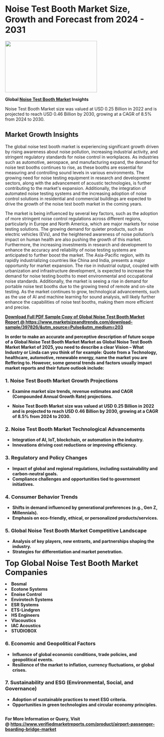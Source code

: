 <H1>Noise Test Booth Market Size, Growth and Forecast from 2024 - 2031</H1><img class="aligncenter size-medium wp-image-584254" src="https://thirdeyenews.in/wp-content/uploads/2024/09/Global-Market-Research-300x168.jpeg" alt="" width="300" height="168" /><p><strong>Global&nbsp;<a href="https://www.marketsizeandtrends.com/download-sample/397826/&amp;utm_source=Pulse&amp;utm_medium=203">Noise Test Booth Market</a> Insights</strong></p><p>Noise Test Booth Market size was valued at USD 0.25 Billion in 2022 and is projected to reach USD 0.46 Billion by 2030, growing at a CAGR of 8.5% from 2024 to 2030.</p><p><h2>Market Growth Insights</h2> <p>The global noise test booth market is experiencing significant growth driven by rising awareness about noise pollution, increasing industrial activity, and stringent regulatory standards for noise control in workplaces. As industries such as automotive, aerospace, and manufacturing expand, the demand for noise test booths continues to rise, as these booths are essential for measuring and controlling sound levels in various environments. The growing need for noise testing equipment in research and development sectors, along with the advancement of acoustic technologies, is further contributing to the market's expansion. Additionally, the integration of automated noise testing systems and the increasing adoption of noise control solutions in residential and commercial buildings are expected to drive the growth of the noise test booth market in the coming years. <strong><a href="#"></a></strong></p> <p>The market is being influenced by several key factors, such as the adoption of more stringent noise control regulations across different regions, particularly in Europe and North America, which are major markets for noise testing solutions. The growing demand for quieter products, such as electric vehicles (EVs), and the heightened awareness of noise pollution’s impact on human health are also pushing the growth of this market. Furthermore, the increasing investments in research and development to enhance the accuracy and reliability of noise testing systems are anticipated to further boost the market. The Asia-Pacific region, with its rapidly industrializing countries like China and India, presents a major opportunity for market expansion. The rise in industrial output, coupled with urbanization and infrastructure development, is expected to increase the demand for noise testing booths to meet environmental and occupational noise standards. Additionally, the market is seeing a rise in demand for portable noise test booths due to the growing trend of remote and on-site testing. As the market continues to grow, technological advancements, such as the use of AI and machine learning for sound analysis, will likely further enhance the capabilities of noise test booths, making them more efficient and precise. <strong><a href="#"></p><p><span class=""><strong>Download Full PDF Sample Copy of Global Noise Test Booth Market Report</strong> @ <a href="https://www.marketsizeandtrends.com/download-sample/397826/&amp;utm_source=Pulse&amp;utm_medium=203" target="_blank">https://www.marketsizeandtrends.com/download-sample/397826/&amp;utm_source=Pulse&amp;utm_medium=203</a></span></p><p>In order to make an accurate and perceptive description of future scope of a Global&nbsp;Noise Test Booth Market Market as Global&nbsp;Noise Test Booth Market Market of 2025, you need to describe a clear Vision &ndash; What Industry or Linda can you think of for example: Quote from a Technology, healthcare, automotive, renewable energy, name the market you are Reffering to. However, some general trends and factors usually impact market reports and their future outlook include:</p><h3>1.&nbsp;<strong>Noise Test Booth Market Growth Projections</strong></h3><ul><li>Examine market size trends, revenue estimates and CAGR (Compounded Annual Growth Rate) projections.</li><li><p>Noise Test Booth Market size was valued at USD 0.25 Billion in 2022 and is projected to reach USD 0.46 Billion by 2030, growing at a CAGR of 8.5% from 2024 to 2030.</p></li></ul><h3>2.&nbsp;<strong>Noise Test Booth Market Technological Advancements</strong></h3><ul><li>Integration of AI, IoT, blockchain, or automation in the industry.</li><li>Innovations driving cost reductions or improving efficiency.</li></ul><h3>3.&nbsp;<strong>Regulatory and Policy Changes</strong></h3><ul><li>Impact of global and regional regulations, including sustainability and carbon-neutral goals.</li><li>Compliance challenges and opportunities tied to government initiatives.</li></ul><h3>4.&nbsp;<strong>Consumer Behavior Trends</strong></h3><ul><li>Shifts in demand influenced by generational preferences (e.g., Gen Z, Millennials).</li><li>Emphasis on eco-friendly, ethical, or personalized products/services.</li></ul><h3>5.&nbsp;<strong>Global Noise Test Booth Market Competitive Landscape</strong></h3><ul><li>Analysis of key players, new entrants, and partnerships shaping the industry.</li><li>Strategies for differentiation and market penetration.</li></ul><p data-pm-slice="1 1 []"><span style="color: inherit; font-family: inherit; font-size: 25px;">Top Global Noise Test Booth Market Companies</span></p><div class="" data-test-id=""><p><li>Bosmal</li><li> Ecotone Systems</li><li> Enoise Control</li><li> Envirotech Systems</li><li> ESR Systems</li><li> ETS-Lindgren</li><li> HS Engineers</li><li> Vlacoustics</li><li> IAC Acoustics</li><li> STUDIOBOX</li></p></div><h3>6.&nbsp;<strong>Economic and Geopolitical Factors</strong></h3><ul><li>Influence of global economic conditions, trade policies, and geopolitical events.</li><li>Resilience of the market to inflation, currency fluctuations, or global crises.</li></ul><h3>7.&nbsp;<strong>Sustainability and ESG (Environmental, Social, and Governance)</strong></h3><ul><li>Adoption of sustainable practices to meet ESG criteria.</li><li>Opportunities in green technologies and circular economy principles.</li></ul><h2><strong style="font-size: 14px;">For More Information or Query, Visit @&nbsp;</strong><a style="background-color: #ffffff; font-size: 14px;" href="https://www.marketsizeandtrends.com/report/noise-test-booth-market/" target="_blank">https://www.verifiedmarketreports.com/product/airport-passenger-boarding-bridge-market</a></h2>
